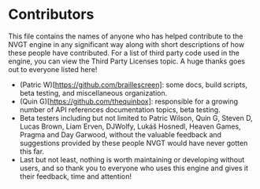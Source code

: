 # Contributors
This file contains the names of anyone who has helped contribute to the NVGT engine in any significant way along with short descriptions of how these people have contributed. For a list of third party code used in the engine, you can view the Third Party Licenses topic. A huge thanks goes out to everyone listed here!

* (Patric W)[https://github.com/braillescreen]: some docs, build scripts, beta testing, and miscellaneous organization.
* (Quin G)[https://github.com/thequinbox]: responsible for a growing number of API references documentation topics, beta testing.
* Beta testers including but not limited to Patric Wilson, Quin G, Steven D, Lucas Brown, Liam Erven, DJWolfy, Lukáš Hosnedl, Heaven Games, Pragma and Day Garwood, without the valuable feedback and suggestions provided by these people NVGT would have never gotten this far.
* Last but not least, nothing is worth maintaining or developing without users, and so thank you to everyone who uses this engine and gives it their feedback, time and attention!
